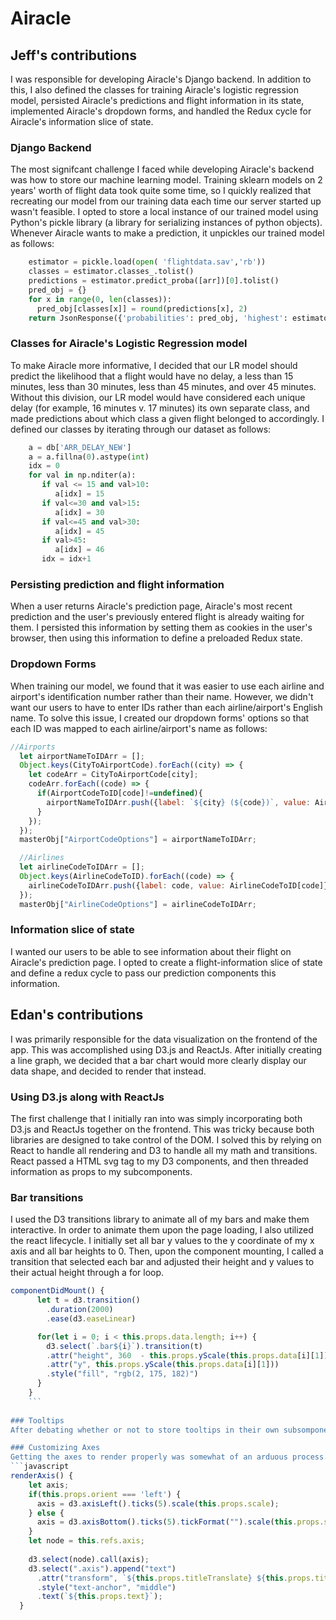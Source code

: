 # Airacle

## Jeff's contributions 
I was responsible for developing Airacle's Django backend. In addition to this, 
I also defined the classes for training Airacle's logistic regression model, persisted Airacle's predictions and flight information in its state, implemented Airacle's dropdown forms, and 
handled the Redux cycle for Airacle's information slice of state. 

### Django Backend
The most signifcant challenge I faced while developing Airacle's backend was how to store our machine learning model. 
Training sklearn models on 2 years' worth of flight data took quite some time, so I quickly realized that 
recreating our model from our training data each time our server started up wasn't feasible. I opted to store a local instance
of our trained model using Python's pickle library (a library for serializing instances of python objects). Whenever Airacle wants 
to make a prediction, it unpickles our trained model as follows: 

```python 
    estimator = pickle.load(open( 'flightdata.sav','rb'))
    classes = estimator.classes_.tolist()
    predictions = estimator.predict_proba([arr])[0].tolist()
    pred_obj = {}
    for x in range(0, len(classes)):
      pred_obj[classes[x]] = round(predictions[x], 2)
    return JsonResponse({'probabilities': pred_obj, 'highest': estimator.predict([arr])[0].item()})
```

### Classes for Airacle's Logistic Regression model
To make Airacle more informative, I decided that our LR model should predict the likelihood that a flight would have no delay, 
a less than 15 minutes, less than 30 minutes, less than 45 minutes, and over 45 minutes. Without this division, our LR model would
have considered each unique delay (for example, 16 minutes v. 17 minutes) its own separate class, and made predictions about which class 
a given flight belonged to accordingly. I defined our classes by iterating through our dataset as follows: 

```python
    a = db['ARR_DELAY_NEW']
    a = a.fillna(0).astype(int)
    idx = 0
    for val in np.nditer(a):
	   if val <= 15 and val>10:
		  a[idx] = 15
	   if val<=30 and val>15:
		  a[idx] = 30
	   if val<=45 and val>30:
		  a[idx] = 45
	   if val>45:
		  a[idx] = 46
	   idx = idx+1
```

### Persisting prediction and flight information 
When a user returns Airacle's prediction page, Airacle's most recent prediction and the user's previously entered flight is already waiting for them. I persisted this information by setting them as cookies in the user's browser, then using this information to define a preloaded Redux state. 

### Dropdown Forms 
When training our model, we found that it was easier to use each airline and airport's identification number rather than their name. However, we didn't want our users to have to enter IDs rather than each airline/airport's English name. To solve this issue, I created our dropdown forms' options so that each ID was mapped to each airline/airport's name as follows: 
```javascript
//Airports
  let airportNameToIDArr = [];
  Object.keys(CityToAirportCode).forEach((city) => {
    let codeArr = CityToAirportCode[city];
    codeArr.forEach((code) => {
      if(AirportCodeToID[code]!=undefined){
        airportNameToIDArr.push({label: `${city} (${code})`, value: AirportCodeToID[code]});
      }
    });
  });
  masterObj["AirportCodeOptions"] = airportNameToIDArr;

  //Airlines
  let airlineCodeToIDArr = [];
  Object.keys(AirlineCodeToID).forEach((code) => {
    airlineCodeToIDArr.push({label: code, value: AirlineCodeToID[code]});
  });
  masterObj["AirlineCodeOptions"] = airlineCodeToIDArr;
```

### Information slice of state 
I wanted our users to be able to see information about their flight on Airacle's prediction page. I opted to create a flight-information slice of state and define a redux cycle to pass our prediction components this information. 

## Edan's contributions
I was primarily responsible for the data visualization on the frontend of the app. This was accomplished using D3.js and ReactJs. After initially creating a line graph, we decided that a bar chart would more clearly display our data shape, and decided to render that instead.

### Using D3.js along with ReactJs
The first challenge that I initially ran into was simply incorporating both D3.js and ReactJs together on the frontend. This was tricky because both libraries are designed to take control of the DOM. I solved this by relying on React to handle all rendering and D3 to handle all my math and transitions. React passed a HTML svg tag to my D3 components, and then threaded information as props to my subcomponents.

### Bar transitions
I used the D3 transitions library to animate all of my bars and make them interactive. In order to animate them upon the page loading, I also utilized the react lifecycle. I initially set all bar y values to the y coordinate of my x axis and all bar heights to 0. Then, upon the component mounting, I called a transition that selected each bar and adjusted their height and y values to their actual height through a for loop.
```javascript
componentDidMount() {
      let t = d3.transition()
        .duration(2000)
        .ease(d3.easeLinear)

      for(let i = 0; i < this.props.data.length; i++) {
        d3.select(`.bar${i}`).transition(t)
        .attr("height", 360  - this.props.yScale(this.props.data[i][1]))
        .attr("y", this.props.yScale(this.props.data[i][1]))
        .style("fill", "rgb(2, 175, 182)")
      }
    }
    ```
    
### Tooltips
After debating whether or not to store tooltips in their own subsomponents, I opted to store them inside the bars component as I was still new to D3 and this provided greater control. I decided to render the tooltips alongside the bars, except with an opacity value of 0. Adding a `onMouseOver` and `onMouseOut` on each bar allowed me to change alter the opacity of each tooltip to reveal and hide the information on hovering.

### Customizing Axes
Getting the axes to render properly was somewhat of an arduous process. Each axis was a different scale (one ordinal and the other linear). I created two axis objects and passed them down to axis subcomponent as props for rendering. The `renderAxis` method in this component used D3 to properly scale and append a title to each axis, and then tie that axis to the component render method with a ref.
```javascript
renderAxis() {
    let axis;
    if(this.props.orient === 'left') {
      axis = d3.axisLeft().ticks(5).scale(this.props.scale);
    } else {
      axis = d3.axisBottom().ticks(5).tickFormat("").scale(this.props.scale);
    }
    let node = this.refs.axis;
    
    d3.select(node).call(axis);
    d3.select(".axis").append("text")
      .attr("transform", `${this.props.titleTranslate} ${this.props.titleRotation}`)
      .style("text-anchor", "middle")
      .text(`${this.props.text}`);
  }
  ```
  
